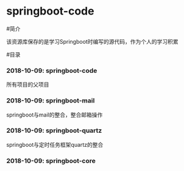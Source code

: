 # springboot-code

#简介

该资源库保存的是学习Springboot时编写的源代码，作为个人的学习积累

#目录

### 2018-10-09: springboot-code <br>
所有项目的父项目

### 2018-10-09: springboot-mail <br>
springboot与mail的整合，整合邮箱操作

### 2018-10-09: springboot-quartz <br>
springboot与定时任务框架quartz的整合

### 2018-10-09: springboot-core <br>

